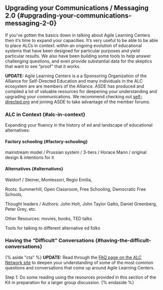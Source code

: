 ## Upgrading your Communications / Messaging 2.0 {#upgrading-your-communications-messaging-2-0}

If you’ve gotten the basics down in talking about Agile Learning Centers then it’s time to expand your capacities. It’s very useful to be able to be able to place ALCs in context: within an ongoing evolution of educational systems that have been designed for particular purposes and yield particular results. We also have been building some tools to help answer challenging questions, and even provide substantial data for the skeptics that want to see “proof” that it works.

****UPDATE:****
Agile Learning Centers is a a Sponsoring Organization of the Alliance for Self-Directed Education and many individuals in the ALC ecosystem are are members of the Alliance. ASDE has produced and compiled a lot of valuable resources for deepening your understanding and  upgrading your communications. We recommend checking out [self-directed.org](/self-directed.org) and joining ASDE to take advantage of the member forums. 

### ALC in Context {#alc-in-context}

Expanding your fluency in the history of ed and landscape of educational alternatives:

#### Factory schooling {#factory-schooling}

mainstream model / Prussian system / 3-tiers / Horace Mann / original design & intentions for it

#### Alternatives {#alternatives}

Waldorf / Steiner, Montessori, Regio Emilia,

Roots: Summerhill, Open Classroom, Free Schooling, Democratic Free Schools,

Thought leaders / Authors: John Holt, John Taylor Gatto, Daniel Greenberg, Peter Grey, etc.

Other Resources: movies, books, TED talks

Tools for talking to different alternative ed folks

### Having the “Difficult” Conversations {#having-the-difficult-conversations}

{% aside "cta" %}
****UPDATE:****
Read through the [FAQ page on the ALC Network site](https://agilelearningcenters.org/frequently-asked-questions/) to deepen your understanding of some of the most common questions and conversations that come up around Agile Learning Centers. 

Step 1: Do some reading using the resources provided in this section of the Kit in preparation for a larger group discussion.
{% endaside %}